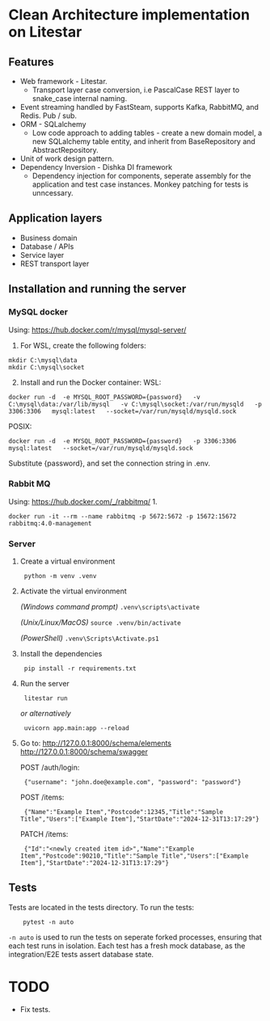 # Clean Architecture implementation on Litestar

## Features
- Web framework - Litestar.
    - Transport layer case conversion, i.e PascalCase REST layer to snake_case internal naming.
- Event streaming handled by FastSteam, supports Kafka, RabbitMQ, and Redis. Pub / sub.
- ORM - SQLalchemy
    - Low code approach to adding tables - create a new domain model, a new SQLalchemy table entity, and inherit from BaseRepository and AbstractRepository.
- Unit of work design pattern.
- Dependency Inversion - Dishka DI framework
    - Dependency injection for components, seperate assembly for the application and test case instances. Monkey patching for tests is unncessary.


## Application layers
- Business domain
- Database / APIs
- Service layer
- REST transport layer

## Installation and running the server

### MySQL docker
Using: https://hub.docker.com/r/mysql/mysql-server/

1. For WSL, create the following folders:
```
mkdir C:\mysql\data
mkdir C:\mysql\socket
```

2. Install and run the Docker container:
WSL:
```
docker run -d  -e MYSQL_ROOT_PASSWORD={password}   -v C:\mysql\data:/var/lib/mysql   -v C:\mysql\socket:/var/run/mysqld   -p 3306:3306   mysql:latest   --socket=/var/run/mysqld/mysqld.sock
```

POSIX:
```
docker run -d  -e MYSQL_ROOT_PASSWORD={password}   -p 3306:3306   mysql:latest   --socket=/var/run/mysqld/mysqld.sock
```

Substitute {password}, and set the connection string in .env.

### Rabbit MQ
Using: https://hub.docker.com/_/rabbitmq/
1. 
```
docker run -it --rm --name rabbitmq -p 5672:5672 -p 15672:15672 rabbitmq:4.0-management
```

### Server
1. Create a virtual environment

        python -m venv .venv

2. Activate the virtual environment

    _(Windows command prompt)_ `.venv\scripts\activate`

    _(Unix/Linux/MacOS)_ `source .venv/bin/activate`

    _(PowerShell)_ `.venv\Scripts\Activate.ps1`

3. Install the dependencies

        pip install -r requirements.txt

4. Run the server

        litestar run

    _or alternatively_

        uvicorn app.main:app --reload

5. Go to: 
        http://127.0.0.1:8000/schema/elements
        http://127.0.0.1:8000/schema/swagger

    POST /auth/login:

        {"username": "john.doe@example.com", "password": "password"}

    POST /items:

        {"Name":"Example Item","Postcode":12345,"Title":"Sample Title","Users":["Example Item"],"StartDate":"2024-12-31T13:17:29"}

    PATCH /items:
    
        {"Id":"<newly created item id>","Name":"Example Item","Postcode":90210,"Title":"Sample Title","Users":["Example Item"],"StartDate":"2024-12-31T13:17:29"}

## Tests
Tests are located in the tests directory. To run the tests:

        pytest -n auto

`-n auto` is used to run the tests on seperate forked processes, ensuring that each test runs in isolation. Each test has a fresh mock database, as the integration/E2E tests assert database state.


# TODO
- Fix tests.